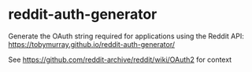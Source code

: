 # reddit-auth-generator
Generate the OAuth string required for applications using the Reddit API: https://tobymurray.github.io/reddit-auth-generator/

See https://github.com/reddit-archive/reddit/wiki/OAuth2 for context
